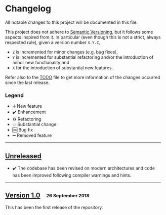 # Changelog

All notable changes to this project will be documented in this file.

This project does not adhere to [Semantic Versioning](http://semver.org/spec/v2.0.0.html), but it follows some aspects inspired from it.
In particular (even though this is not a strict, always respected rule), given a version number `X.Y.Z`,
- `Z` is incremented for minor changes (e.g. bug fixes),
- `Y` is incremented for substantial refactoring and/or the introduction of minor new functionality and
- `X` for the introduction of substantial new features.

Refer also to the [TODO](TODO.md) file to get more information of the changes occurred since the last release.

### Legend

 * :heavy_plus_sign: New feature
 * :heavy_check_mark: Enhancement
 * :recycle: Refactoring
 * :boom: Substantial change
 * :sos: Bug fix
 * :heavy_minus_sign: Removed feature

---

## [Unreleased]

 * :heavy_check_mark: The codebase has been revised on modern architectures and code has been improved following compiler warnings and hints.

---

## [Version 1.0] &nbsp;&nbsp; <sub><sup>26 September 2018</sub></sup>

This has been the first release of the repository.

[Unreleased]: https://github.com/AG-Philipsen/cl2qcd/compare/v1.0...HEAD
[Version 1.0]: https://github.com/AG-Philipsen/cl2qcd/releases/tag/v1.0
